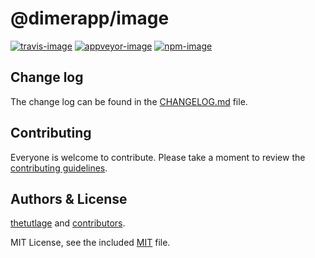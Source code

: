 # @dimerapp/image

[![travis-image]][travis-url]
[![appveyor-image]][appveyor-url]
[![npm-image]][npm-url]

## Change log

The change log can be found in the [CHANGELOG.md](https://github.com/dimerapp/image/CHANGELOG.md) file.

## Contributing

Everyone is welcome to contribute. Please take a moment to review the [contributing guidelines](CONTRIBUTING.md).

## Authors & License
[thetutlage](https://github.com/thetutlage) and [contributors](https://github.com/dimerapp/image/graphs/contributors).

MIT License, see the included [MIT](LICENSE.md) file.

[travis-image]: https://img.shields.io/travis/dimerapp/image/master.svg?style=flat-square&logo=travis
[travis-url]: https://travis-ci.org/dimerapp/image "travis"

[appveyor-image]: https://img.shields.io/appveyor/ci/thetutlage/image/master.svg?style=flat-square&logo=appveyor
[appveyor-url]: https://ci.appveyor.com/project/thetutlage/image "appveyor"

[npm-image]: https://img.shields.io/npm/v/@dimerapp/image.svg?style=flat-square&logo=npm
[npm-url]: https://npmjs.org/package/@dimerapp/image "npm"
